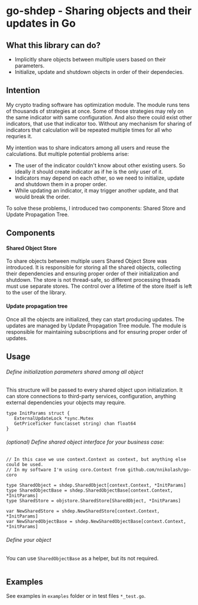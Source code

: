 # go-shdep - Sharing objects and their updates in Go

## What this library can do?

* Implicitly share objects between multiple users based on their parameters.
* Initialize, update and shutdown objects in order of their dependecies.

## Intention

My crypto trading software has optimization module. The module runs tens of thousands of strategies at once.
Some of those strategies may rely on the same indicator with same configuration. And also there could exist other indicators, that use that indicator too. Without any mechanism for sharing of indicators that calculation will be repeated multiple times for all who requries it.

My intention was to share indicators among all users and reuse the calculations.
But multiple potential problems arise:

* The user of the indicator couldn't know about other existing users. So ideally it should create indicator as if he is the only user of it.
* Indicators may depend on each other, so we need to initialize, update and shutdown them in a proper order.
* While updating an indicator, it may trigger another update, and that would break the order.

To solve these problems, I introduced two components: Shared Store and Update Propagation Tree.

## Components

#### Shared Object Store

To share objects between multiple users Shared Object Store was introduced. It is responsible for storing all the shared objects, collecting their dependencies and ensuring proper order of their initialization and shutdown.
The store is not thread-safe, so different processing threads must use separate stores.
The control over a lifetime of the store itself is left to the user of the library.

#### Update propagation tree

Once all the objects are initialized, they can start producing updates. The updates are managed by Update Propagation Tree module.
The module is responsible for maintaining subscriptions and for ensuring proper order of updates.

## Usage

###### Define initialization parameters shared among all object

This structure will be passed to every shared object upon initialization. It can store connections to third-party services, configuration, anything external dependencies your objects may require.

```
type InitParams struct {
   ExternalUpdateLock *sync.Mutex
   GetPriceTicker func(asset string) chan float64
}
```

###### (optional) Define shared object interface for your business case:

```
// In this case we use context.Context as context, but anything else could be used.
// In my software I'm using coro.Context from github.com/nnikolash/go-coro

type SharedObject = shdep.SharedObject[context.Context, *InitParams]
type SharedObjectBase = shdep.SharedObjectBase[context.Context, *InitParams]
type SharedStore = objstore.SharedStore[SharedObject, *InitParams]

var NewSharedStore = shdep.NewSharedStore[context.Context, *InitParams]
var NewSharedObjectBase = shdep.NewSharedObjectBase[context.Context, *InitParams]
```

###### Define your object

You can use `SharedObjectBase` as a helper, but its not required.

```

```

## Examples

See examples in `examples` folder or in test files `*_test.go`.
